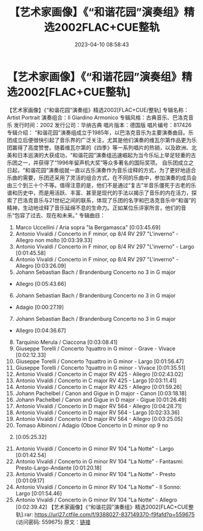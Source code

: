 ﻿---
title: 【艺术家画像】《“和谐花园”演奏组》精选2002FLAC+CUE整轨
date: 2023-04-10 08:58:43
categories: 古典音乐、新世纪、纯音雅乐
tags: 纯音雅乐
---
# 【艺术家画像】《“和谐花园”演奏组》精选2002[FLAC+CUE整轨]

【艺术家画像】《“和谐花园”演奏组》精选2002[FLAC+CUE/整轨]
专辑名称：Artist Portrait
演奏组合：Il Giardino Armonico
专辑风格：古典音乐、巴洛克音乐
发行时间：2002
发行公司：华纳古典
唱片版本：德国版
唱片编号：817426
专辑介绍：
“和谐花园”演奏组成立于1985年，以巴洛克音乐为主要演奏曲目。乐团成立后便很快引起了音乐界的广泛关注，尤其是他们演奏的维瓦尔第作品更为乐团赢得了高度赞誉。随着维瓦尔第的《四季》等一系列唱片的热销，以及欧洲、北美和日本巡演的大获成功，“和谐花园”演奏组迅速崛起为当今乐坛上举足轻重的古乐团之一，并获得了“1996年留声机大奖”等众多著名的国际奖项。
自乐团成立之日起，“和谐花园”演奏组就一直以古乐演奏作为音乐诠释的方式，为了更好地适合乐曲的需要，乐团还采用了灵活的组合方式，在不同的乐曲中，参加演奏的成员会由三个到三十个不等。值得注意的是，他们不是通过“复古”半音乐僵死于古老的乐谱和历史中，而是用活跃、丰富、甚至是现代的手法以揭示了音乐的内在活力，探索了巴洛克音乐与21世纪之间的联系，体现了乐团的名字和巴洛克音乐中“和谐”的精神，生动地诠释了音乐延绵不息的生命力。正如某位乐评家所言，他们的音乐“包容了过去、现在和未来。”
专辑曲目：
01. Marco Uccellini / Aria sopra "la Bergamasca"
[0:03:45.69]
02. Antonio Vivaldi / Concerto in F minor, op 8/4 RV 297
"L'inverno" - Allegro non molto [0:03:39.33]
03. Antonio Vivaldi / Concerto in F minor, op 8/4 RV 297
"L'inverno" - Largo [0:01:45.58]
04. Antonio Vivaldi / Concerto in F minor, op 8/4 RV 297
"L'inverno" - Allegro [0:03:26.09]
05. Johann Sebastian Bach / Brandenburg Concerto no 3 in G major
- Allegro [0:05:43.66]
06. Johann Sebastian Bach / Brandenburg Concerto no 3 in G major
- Adagio [0:00:27.19]
07. Johann Sebastian Bach / Brandenburg Concerto no 3 in G major
- Allegro [0:04:36.67]
08. Tarquinio Merula / Ciaccona [0:03:08.41]
09. Giuseppe Torelli / Concerto ?quattro in G minor - Grave -
Vivace [0:02:12.33]
10. Giuseppe Torelli / Concerto ?quattro in G minor - Largo
[0:01:56.47]
11. Giuseppe Torelli / Concerto ?quattro in G minor - Vivace
[0:01:35.51]
12. Antonio Vivaldi / Concerto in C major RV 425 - Allegro
[0:02:43.02]
13. Antonio Vivaldi / Concerto in C major RV 425 - Largo
[0:03:11.41]
14. Antonio Vivaldi / Concerto in C major RV 425 - Allegro
[0:01:59.26]
15. Johann Pachelbel / Canon and Gigue in D major - Canon
[0:03:18.18]
16. Johann Pachelbel / Canon and Gigue in D major - Gigue
[0:01:26.49]
17. Antonio Vivaldi / Concerto in D major RV 564 - Allegro
[0:04:28.71]
18. Antonio Vivaldi / Concerto in D major RV 564 - Largo
[0:02:33.36]
19. Antonio Vivaldi / Concerto in D major RV 564 - Allegro
[0:03:25.05]
20. Tomaso Albinoni / Adagio (Oboe Concerto in D minor op 9 no
2) [0:05:25.32]
21. Antonio Vivaldi / Concerto in G minor RV 104 "La Notte" -
Largo [0:01:42.54]
22. Antonio Vivaldi / Concerto in G minor RV 104 "La Notte" -
Fantasmi: Presto-Largo-Andante [0:01:20.18]
23. Antonio Vivaldi / Concerto in G minor RV 104 "La Notte" -
Presto [0:01:09.17]
24. Antonio Vivaldi / Concerto in G minor RV 104 "La Notte" - Il
Sonno: Largo [0:01:54.46]
25. Antonio Vivaldi / Concerto in G minor RV 104 "La Notte" -
Allegro [0:02:39.42]
【艺术家画像】《“和谐花园”演奏组》精选2002[FLAC+CUE整轨].rar: https://url27.ctfile.com/f/9388027-837149370-f9fafd?p=559675
(访问密码: 559675)
原文：[链接](https://blog.sina.com.cn/s/blog_1647c7e76010311dm.html)